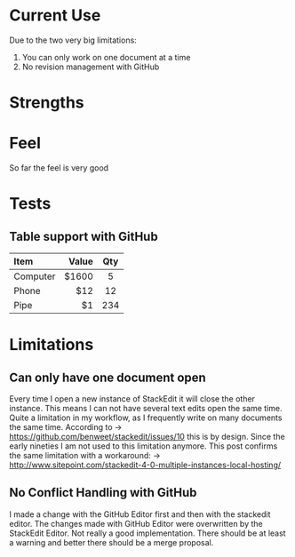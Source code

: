 
# Current Use
Due to the two very big limitations:

 1. You can only work on one document at a time
 2. No revision management with GitHub


# Strengths


# Feel
So far the feel is very good

# Tests
## Table support with GitHub

| Item     | Value | Qty   |
| :------- | ----: | :---: |
| Computer | $1600 |  5    |
| Phone    | $12   |  12   |
| Pipe     | $1    |  234  |


# Limitations
## Can only have one document open
Every time I open a new instance of StackEdit it will close the other instance. This means I can not have several text edits open the same time. Quite a limitation in my workflow, as I frequently write on many documents the same time. According to → https://github.com/benweet/stackedit/issues/10 this is by design. Since the early nineties I am not used to this limitation anymore. This post confirms the same limitation with a workaround: → http://www.sitepoint.com/stackedit-4-0-multiple-instances-local-hosting/

## No Conflict Handling with GitHub
I made a change with the GitHub Editor first and then with the stackedit editor. The changes made with GitHub Editor were overwritten by the StackEdit Editor. Not really a good implementation. There should be at least a warning and better there should be a merge proposal. 



